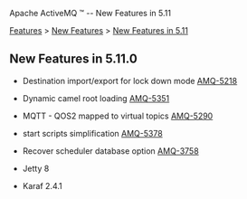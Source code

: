 Apache ActiveMQ ™ -- New Features in 5.11 

[Features](features.html) > [New Features](new-features.html) > [New Features in 5.11](new-features-in-511.html)


New Features in 5.11.0
----------------------

*   Destination import/export for lock down mode [AMQ-5218](https://issues.apache.org/jira/browse/AMQ-5218)
*   Dynamic camel root loading [AMQ-5351](https://issues.apache.org/jira/browse/AMQ-5351)
    
*   MQTT - QOS2 mapped to virtual topics [AMQ-5290](https://issues.apache.org/jira/browse/AMQ-5290)
    
*   start scripts simplification [AMQ-5378](https://issues.apache.org/jira/browse/AMQ-5378)
*   Recover scheduler database option [AMQ-3758](https://issues.apache.org/jira/browse/AMQ-3758)
*   Jetty 8
*   Karaf 2.4.1

